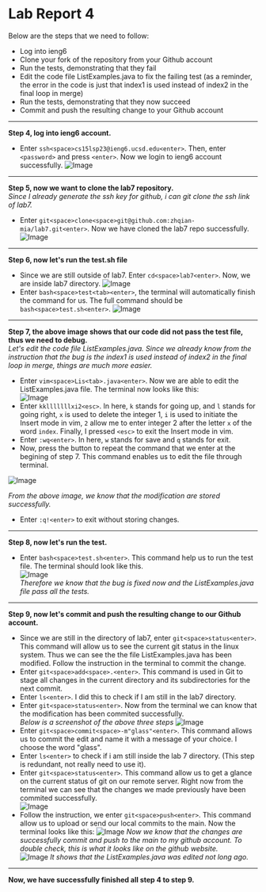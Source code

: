 # Lab Report 4 
Below are the steps that we need to follow:  
* Log into ieng6
* Clone your fork of the repository from your Github account
* Run the tests, demonstrating that they fail
* Edit the code file ListExamples.java to fix the failing test (as a reminder, the error in the code is just that index1 is used instead of index2 in the final loop in merge)
* Run the tests, demonstrating that they now succeed
* Commit and push the resulting change to your Github account  

***  

**Step 4, log into ieng6 account.**
* Enter `ssh<space>cs15lsp23@ieng6.ucsd.edu<enter>`. Then, enter `<password>` and press `<enter>`. Now we login to ieng6 account successfully. 
![Image](https://github.com/zhqian-mia/Lab4/blob/main/real%20login.png?raw=true) 

***  

**Step 5, now we want to clone the lab7 repository.**   
*Since I already generate the ssh key for github, i can git clone the ssh link of lab7.*
* Enter `git<space>clone<space>git@github.com:zhqian-mia/lab7.git<enter>`. Now we have cloned the lab7 repo successfully.  
![Image](https://github.com/zhqian-mia/Lab4/blob/main/real%20git%20clone.png?raw=true)  

***  

**Step 6, now let's run the test.sh file**  
  * Since we are still outside of lab7. Enter `cd<space>lab7<enter>`. Now, we are inside lab7 directory.
  ![Image](https://github.com/zhqian-mia/Lab4/blob/main/cd%20lab7.png?raw=true)
  * Enter `bash<space>test<tab><enter>`, the terminal will automatically finish the command for us. The full command should be `bash<space>test.sh<enter>`. 
 ![Image](https://github.com/zhqian-mia/Lab4/blob/main/bash%20fail.png?raw=true) 
 
***   

**Step 7, the above image shows that our code did not pass the test file, thus we need to debug.**    
*Let's edit the code file ListExamples.java. Since we already know from the instruction that the bug is the index1 is used instead of index2 in the final loop in merge, things are much more easier.*
  * Enter `vim<space>Lis<tab>.java<enter>`. Now we are able to edit the ListExamples.java file. The terminal now looks like this:  
  ![Image](https://github.com/zhqian-mia/Lab4/blob/main/before%20change%20vim.png?raw=true)
  * Enter `kklllllllxi2<esc>`. In here, `k` stands for going up, and `l` stands for going right, `x` is used to delete the integer 1, `i` is used to initiate the Insert mode in vim, `2` allow me to enter integer 2 after the letter `x` of the word `index`. Finally, I pressed `<esc>` to exit the Insert mode in vim.
  * Enter `:wq<enter>`. In here, `w` stands for save and `q` stands for exit.
  * Now, press the <up> button to repeat the command that we enter at the begining of step 7. This command enables us to edit the file through terminal.  
   
![Image](https://github.com/zhqian-mia/Lab4/blob/main/vim%20after%20change.png?raw=true)    
   
*From the above image, we know that the modification are stored successfully.*   
  * Enter `:q!<enter>` to exit without storing changes. 
 
***  
 
**Step 8, now let's run the test.**  
  * Enter `bash<space>test.sh<enter>`. This command help us to run the test file. The terminal should look like this.  
![Image](https://github.com/zhqian-mia/Lab4/blob/main/bash%20pass.png?raw=true)    
*Therefore we know that the bug is fixed now and the ListExamples.java file pass all the tests.*  
 
***  
   
**Step 9, now let's commit and push the resulting change to our Github account.**  
* Since we are still in the directory of lab7, enter `git<space>status<enter>`. This command will allow us to see the current git status in the linux system. Thus we can see the the file ListExamples.java has been modified. Follow the instruction in the terminal to commit the change.
* Enter `git<space>add<space>.<enter>`. This command is used in Git to stage all changes in the current directory and its subdirectories for the next commit.
* Enter `ls<enter>`. I did this to check if I am still in the lab7 directory.
* Enter `git<space>status<enter>`. Now from the terminal we can know that the modification has been commited successfully.  
*Below is a screenshot of the above three steps*
![Image](https://github.com/zhqian-mia/Lab4/blob/main/git%20status.png?raw=true)  
* Enter `git<space>commit<space>-m"glass"<enter>`. This command allows us to commit the edit and name it with a message of your choice. I choose the word "glass".  
* Enter `ls<enter>` to check if i am still inside the lab 7 directory. (This step is redundant, not really need to use it).  
* Enter `git<space>status<enter>`. This command allow us to get a glance on the current status of git on our remote server. Right now from the terminal we can see that the changes we made previously have been commited successfully.  
![Image](https://github.com/zhqian-mia/Lab4/blob/main/ss2.png?raw=true)
* Follow the instruction, we enter `git<space>push<enter>`. This command allow us to upload or send our local commits to the main. Now the terminal looks like this:
![Image](https://github.com/zhqian-mia/Lab4/blob/main/git%20push%20successfully.png?raw=true)
*Now we know that the changes are successfully commit and push to the main to my github account. To double check, this is what it looks like on the github website.*   
![Image](https://github.com/zhqian-mia/Lab4/blob/main/ccc.png?raw=true)
*It shows that the ListExamples.java was edited not long ago.*  
   
***  
   
**Now, we have successfully finished all step 4 to step 9.**
